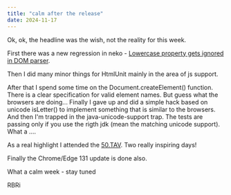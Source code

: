 ```yaml
---
title: "calm after the release"
date: 2024-11-17
---
```


Ok, ok, the headline was the wish, not the reality for this week.

First there was a new regression in neko - [Lowercase property gets ignored in DOM parser](https://github.com/HtmlUnit/htmlunit-neko/issues/127).

Then I did many minor things for HtmlUnit mainly in the area of js support.

After that I spend some time on the Document.createElement() function. There is a clear specification for valid element names.
But guess what the browsers are doing... Finally I gave up and did a simple hack based on unicode isLetter() to implement something that
is similar to the browsers. And then I'm trapped in the java-unicode-support trap. The tests are passing only if you use the rigth
jdk (mean the matching unicode support). What a ....

As a real highlight I attended the [50.TAV](https://fg-tav.gi.de/veranstaltung/50-tav). Two really inspiring days!

Finally the Chrome/Edge 131 update is done also.

What a calm week - stay tuned

RBRi